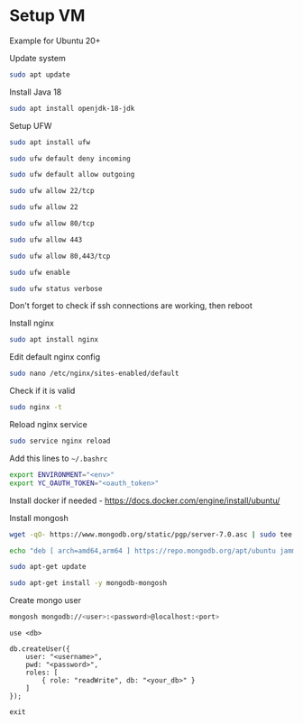 # Setup VM
Example for Ubuntu 20+

Update system
```bash
sudo apt update
```

Install Java 18
```bash
sudo apt install openjdk-18-jdk
```

Setup UFW
```bash
sudo apt install ufw
```
```bash
sudo ufw default deny incoming
```
```bash
sudo ufw default allow outgoing
```
```bash
sudo ufw allow 22/tcp
```
```bash
sudo ufw allow 22
```
```bash
sudo ufw allow 80/tcp
```
```bash
sudo ufw allow 443
```
```bash
sudo ufw allow 80,443/tcp
```
```bash
sudo ufw enable
```
```bash
sudo ufw status verbose
```
Don't forget to check if ssh connections are working, then reboot

Install nginx
```bash
sudo apt install nginx
```
Edit default nginx config
```bash
sudo nano /etc/nginx/sites-enabled/default
```
Check if it is valid
```bash
sudo nginx -t
```
Reload nginx service
```bash
sudo service nginx reload
```

Add this lines to `~/.bashrc`
```bash
export ENVIRONMENT="<env>"
export YC_OAUTH_TOKEN="<oauth_token>"
```

Install docker if needed - https://docs.docker.com/engine/install/ubuntu/

Install mongosh
```bash
wget -qO- https://www.mongodb.org/static/pgp/server-7.0.asc | sudo tee /etc/apt/trusted.gpg.d/server-7.0.asc
```
```bash
echo "deb [ arch=amd64,arm64 ] https://repo.mongodb.org/apt/ubuntu jammy/mongodb-org/7.0 multiverse" | sudo tee /etc/apt/sources.list.d/mongodb-org-7.0.list
```
```bash
sudo apt-get update
```
```bash
sudo apt-get install -y mongodb-mongosh
```
Create mongo user
```bash
mongosh mongodb://<user>:<password>@localhost:<port>
```

```mongosh
use <db>
```
```mongosh
db.createUser({
    user: "<username>",
    pwd: "<password>",
    roles: [
        { role: "readWrite", db: "<your_db>" }
    ]
});
```
```mongosh
exit
```

